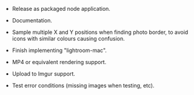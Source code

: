  - Release as packaged node application.
 - Documentation.

 - Sample multiple X and Y positions when finding photo border, to avoid icons with similar colours causing confusion.
 - Finish implementing "lightroom-mac".

 - MP4 or equivalent rendering support.
 - Upload to Imgur support.

 - Test error conditions (missing images when testing, etc).
